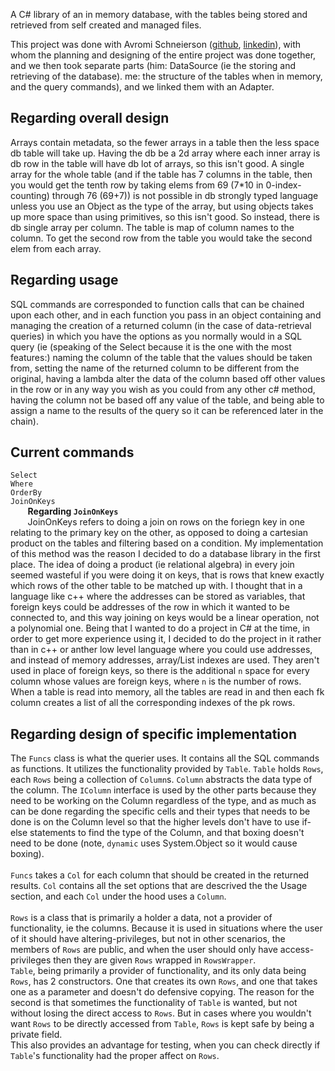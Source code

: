 A C# library of an in memory database, with the tables being stored and retrieved from self created and managed files.
<br>

This project was done with Avromi Schneierson ([github](https://github.com/avrohom-schneierson), [linkedin](https://www.linkedin.com/in/avrohomschneierson)), with whom the planning and designing of the entire project was done together, and we then took separate parts (him: DataSource (ie the storing and retrieving of the database). me: the structure of the tables when in memory, and the query commands), and we linked them with an Adapter.

Regarding overall design
------------------------
Arrays contain metadata, so the fewer arrays in a table then the less space db table will take up.
Having the db be a 2d array where each inner array is db row in the table will have db lot of arrays, so this isn't good.
A single array for the whole table (and if the table has 7 columns in the table, then you would get the tenth row by taking elems from 69 (7*10 in 0-index-counting) through 76 (69+7)) is not possible in db strongly typed language unless you use an Object as the type of the array, but using objects takes up more space than using primitives, so this isn't good.
So instead, there is db single array per column. The table is map of column names to the column. To get the second row from the table you would take the second elem from each array.

Regarding usage
---------------
SQL commands are corresponded to function calls that can be chained upon each other, and in each function you pass in an object containing and managing the creation of a returned column (in the case of data-retrieval queries) in which you have the options as you normally would in a SQL query (ie (speaking of the Select because it is the one with the most features:) naming the column of the table that the values should be taken from, setting the name of the returned column to be different from the original, having a lambda alter the data of the column based off other values in the row or in any way you wish as you could from any other c# method, having the column not be based off any value of the table, and being able to assign a name to the results of the query so it can be referenced later in the chain).

Current commands
----------------
```Select``` <br>
```Where``` <br>
```OrderBy``` <br>
```JoinOnKeys``` <br>
&nbsp;&nbsp;&nbsp;&nbsp;&nbsp;&nbsp;&nbsp;<b>Regarding ```JoinOnKeys```</b><br>
&nbsp;&nbsp;&nbsp;&nbsp;&nbsp;&nbsp;&nbsp;JoinOnKeys refers to doing a join on rows on the foriegn key in one relating to the primary key on the other, as opposed to
doing a cartesian product on the tables and filtering based on a condition. My implementation of this method was the reason I
decided to do a database library in the first place. The idea of doing a product (ie relational algebra) in every join seemed
wasteful if you were doing it on keys, that is rows that knew exactly which rows of the other table to be matched up with. I
thought that in a language like c++ where the addresses can be stored as variables, that foreign keys could be addresses of the row in which it wanted to be connected to, and this way joining on keys would be
a linear operation, not a polynomial one. Being that I wanted to do a project in C# at the time, in order to get more experience
using it, I decided to do the project in it rather than in c++ or anther low level language where you could use addresses, and
instead of memory addresses, array/List indexes are used. They aren't used in place of foreign keys, so there is the additional
```n``` space for every column whose values are foreign keys, where ```n``` is the number of rows. When a table is read into memory,
all the tables are read in and then each fk column creates a list of all the corresponding indexes of the pk rows.


Regarding design of specific implementation
-------------------------------------------
The ```Funcs``` class is what the querier uses. It contains all the SQL commands as functions. It utilizes the functionality provided by ```Table```. ```Table``` holds ```Rows```, each ```Rows``` being a collection of ```Column```s. ```Column``` abstracts the data type of the column. The ```IColumn``` interface is used by the other parts because they need to be working on the Column regardless of the type, and as much as can be done regarding the specific cells and their types that needs to be done is on the Column level so that the higher levels don't have to use if-else statements to find the type of the Column, and that boxing doesn't need to be done (note, ```dynamic``` uses System.Object so it would cause boxing).
<br><br>
```Funcs``` takes a ```Col``` for each column that should be created in the returned results. ```Col``` contains all the set options that are descrived the the Usage section, and each ```Col``` under the hood uses a ```Column```.
<br><br>
```Rows``` is a class that is primarily a holder a data, not a provider of functionality, ie the columns. Because it is used in situations where the user of it should have altering-privileges, but not in other scenarios, the members of ```Rows``` are public, and when the user should only have access-privileges then they are given ```Rows``` wrapped in ```RowsWrapper```.
<br>
```Table```, being primarily a provider of functionality, and its only data being ```Rows```, has 2 constructors. One that creates its own ```Rows```, and one that takes one as a parameter and doesn't do defensive copying. The reason for the second is that sometimes the functionality of ```Table``` is wanted, but not without losing the direct access to ```Rows```. But in cases where you wouldn't want ```Rows``` to be directly accessed from ```Table```, ```Rows``` is kept safe by being a private field.
<br>
This also provides an advantage for testing, when you can check directly if ```Table```'s functionality had the proper affect on ```Rows```.
